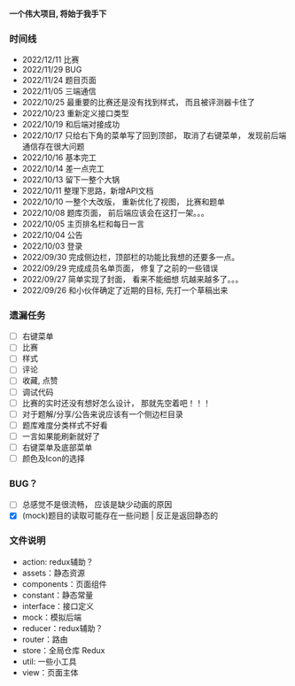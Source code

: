 #### 一个伟大项目, 将始于我手下

### 时间线
+ 2022/12/11 比赛
+ 2022/11/29 BUG
+ 2022/11/24 题目页面
+ 2022/11/05 三端通信
+ 2022/10/25 最重要的比赛还是没有找到样式， 而且被评测器卡住了 
+ 2022/10/23 重新定义接口类型
+ 2022/10/19 和后端对接成功
+ 2022/10/17 只给右下角的菜单写了回到顶部， 取消了右键菜单， 发现前后端通信存在很大问题
+ 2022/10/16 基本完工
+ 2022/10/14 差一点完工
+ 2022/10/13 留下一整个大锅
+ 2022/10/11 整理下思路，新增API文档
+ 2022/10/10 一整个大改版， 重新优化了视图， 比赛和题单
+ 2022/10/08 题库页面， 前后端应该会在这打一架。。。
+ 2022/10/05 主页排名栏和每日一言
+ 2022/10/04 公告
+ 2022/10/03 登录
+ 2022/09/30 完成侧边栏，顶部栏的功能比我想的还要多一点。
+ 2022/09/29 完成成员名单页面， 修复了之前的一些错误
+ 2022/09/27 简单实现了封面， 看来不能细想 坑越来越多了。。。
+ 2022/09/26 和小伙伴确定了近期的目标, 先打一个草稿出来

### 遗漏任务
+ [ ] 右键菜单
+ [ ] 比赛
+ [ ] 样式
+ [ ] 评论
+ [ ] 收藏, 点赞
+ [ ] 调试代码
+ [ ] 比赛的实时还没有想好怎么设计， 那就先空着吧！！！
+ [ ] 对于题解/分享/公告来说应该有一个侧边栏目录
+ [ ] 题库难度分类样式不好看
+ [ ] 一言如果能刷新就好了
+ [ ] 右键菜单及底部菜单
+ [ ] 颜色及Icon的选择

### BUG？
+ [ ] 总感觉不是很流畅， 应该是缺少动画的原因
+ [x] (mock)题目的读取可能存在一些问题 | 反正是返回静态的

### 文件说明
+ action: redux辅助？
+ assets：静态资源
+ components：页面组件
+ constant：静态常量
+ interface：接口定义
+ mock：模拟后端
+ reducer：redux辅助？
+ router：路由
+ store：全局仓库 Redux
+ util: 一些小工具
+ view：页面主体
